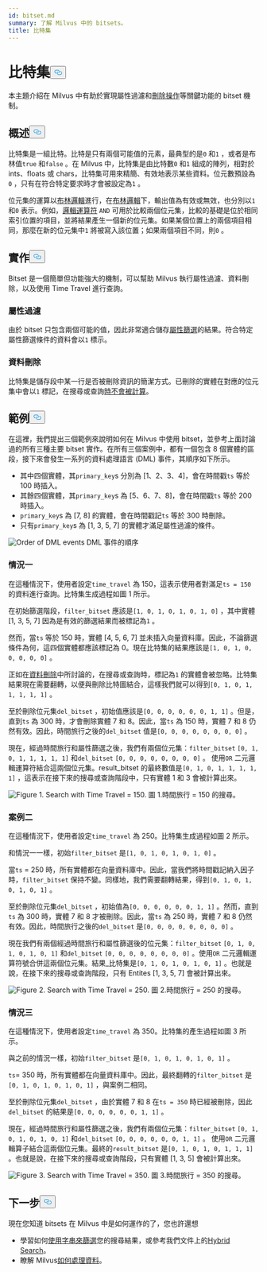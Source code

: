 ```yaml
---
id: bitset.md
summary: 了解 Milvus 中的 bitsets。
title: 比特集
---
```

<h1 id="Bitset" class="common-anchor-header">比特集<button data-href="#Bitset" class="anchor-icon" translate="no">
      <svg translate="no"
        aria-hidden="true"
        focusable="false"
        height="20"
        version="1.1"
        viewBox="0 0 16 16"
        width="16"
      >
        <path
          fill="#0092E4"
          fill-rule="evenodd"
          d="M4 9h1v1H4c-1.5 0-3-1.69-3-3.5S2.55 3 4 3h4c1.45 0 3 1.69 3 3.5 0 1.41-.91 2.72-2 3.25V8.59c.58-.45 1-1.27 1-2.09C10 5.22 8.98 4 8 4H4c-.98 0-2 1.22-2 2.5S3 9 4 9zm9-3h-1v1h1c1 0 2 1.22 2 2.5S13.98 12 13 12H9c-.98 0-2-1.22-2-2.5 0-.83.42-1.64 1-2.09V6.25c-1.09.53-2 1.84-2 3.25C6 11.31 7.55 13 9 13h4c1.45 0 3-1.69 3-3.5S14.5 6 13 6z"
        ></path>
      </svg>
    </button></h1><p>本主題介紹在 Milvus 中有助於實現屬性過濾和<a href="https://milvus.io/blog/2022-02-07-how-milvus-deletes-streaming-data-in-distributed-cluster.md">刪除操作</a>等關鍵功能的 bitset 機制。</p>
<h2 id="Overview" class="common-anchor-header">概述<button data-href="#Overview" class="anchor-icon" translate="no">
      <svg translate="no"
        aria-hidden="true"
        focusable="false"
        height="20"
        version="1.1"
        viewBox="0 0 16 16"
        width="16"
      >
        <path
          fill="#0092E4"
          fill-rule="evenodd"
          d="M4 9h1v1H4c-1.5 0-3-1.69-3-3.5S2.55 3 4 3h4c1.45 0 3 1.69 3 3.5 0 1.41-.91 2.72-2 3.25V8.59c.58-.45 1-1.27 1-2.09C10 5.22 8.98 4 8 4H4c-.98 0-2 1.22-2 2.5S3 9 4 9zm9-3h-1v1h1c1 0 2 1.22 2 2.5S13.98 12 13 12H9c-.98 0-2-1.22-2-2.5 0-.83.42-1.64 1-2.09V6.25c-1.09.53-2 1.84-2 3.25C6 11.31 7.55 13 9 13h4c1.45 0 3-1.69 3-3.5S14.5 6 13 6z"
        ></path>
      </svg>
    </button></h2><p>比特集是一組比特。比特是只有兩個可能值的元素，最典型的是<code translate="no">0</code> 和<code translate="no">1</code> ，或者是布林值<code translate="no">true</code> 和<code translate="no">false</code> 。在 Milvus 中，比特集是由比特數<code translate="no">0</code> 和<code translate="no">1</code> 組成的陣列，相對於 ints、floats 或 chars，比特集可用來精簡、有效地表示某些資料。位元數預設為<code translate="no">0</code> ，只有在符合特定要求時才會被設定為<code translate="no">1</code> 。</p>
<p>位元集的運算以<a href="/docs/zh-hant/boolean.md">布林邏輯</a>進行，在<a href="/docs/zh-hant/boolean.md">布林邏輯</a>下，輸出值為有效或無效，也分別以<code translate="no">1</code> 和<code translate="no">0</code> 表示。例如，<a href="https://milvus.io/docs/v2.1.x/boolean.md#Logical-operators">邏輯運算符</a> <code translate="no">AND</code> 可用於比較兩個位元集，比較的基礎是位於相同索引位置的項目，並將結果產生一個新的位元集。如果某個位置上的兩個項目相同，那麼在新的位元集中<code translate="no">1</code> 將被寫入該位置；如果兩個項目不同，則<code translate="no">0</code> 。</p>
<h2 id="Implementation" class="common-anchor-header">實作<button data-href="#Implementation" class="anchor-icon" translate="no">
      <svg translate="no"
        aria-hidden="true"
        focusable="false"
        height="20"
        version="1.1"
        viewBox="0 0 16 16"
        width="16"
      >
        <path
          fill="#0092E4"
          fill-rule="evenodd"
          d="M4 9h1v1H4c-1.5 0-3-1.69-3-3.5S2.55 3 4 3h4c1.45 0 3 1.69 3 3.5 0 1.41-.91 2.72-2 3.25V8.59c.58-.45 1-1.27 1-2.09C10 5.22 8.98 4 8 4H4c-.98 0-2 1.22-2 2.5S3 9 4 9zm9-3h-1v1h1c1 0 2 1.22 2 2.5S13.98 12 13 12H9c-.98 0-2-1.22-2-2.5 0-.83.42-1.64 1-2.09V6.25c-1.09.53-2 1.84-2 3.25C6 11.31 7.55 13 9 13h4c1.45 0 3-1.69 3-3.5S14.5 6 13 6z"
        ></path>
      </svg>
    </button></h2><p>Bitset 是一個簡單但功能強大的機制，可以幫助 Milvus 執行屬性過濾、資料刪除，以及使用 Time Travel 進行查詢。</p>
<h3 id="Attribute-filtering" class="common-anchor-header">屬性過濾</h3><p>由於 bitset 只包含兩個可能的值，因此非常適合儲存<a href="https://milvus.io/docs/v2.1.x/hybridsearch.md">屬性篩選</a>的結果。符合特定屬性篩選條件的資料會以<code translate="no">1</code> 標示。</p>
<h3 id="Data-deletion" class="common-anchor-header">資料刪除</h3><p>比特集是儲存段中某一行是否被刪除資訊的簡潔方式。已刪除的實體在對應的位元集中會以<code translate="no">1</code> 標記，在搜尋或查詢<a href="https://milvus.io/blog/deleting-data-in-milvus.md">時不會被計算</a>。</p>
<h2 id="Examples" class="common-anchor-header">範例<button data-href="#Examples" class="anchor-icon" translate="no">
      <svg translate="no"
        aria-hidden="true"
        focusable="false"
        height="20"
        version="1.1"
        viewBox="0 0 16 16"
        width="16"
      >
        <path
          fill="#0092E4"
          fill-rule="evenodd"
          d="M4 9h1v1H4c-1.5 0-3-1.69-3-3.5S2.55 3 4 3h4c1.45 0 3 1.69 3 3.5 0 1.41-.91 2.72-2 3.25V8.59c.58-.45 1-1.27 1-2.09C10 5.22 8.98 4 8 4H4c-.98 0-2 1.22-2 2.5S3 9 4 9zm9-3h-1v1h1c1 0 2 1.22 2 2.5S13.98 12 13 12H9c-.98 0-2-1.22-2-2.5 0-.83.42-1.64 1-2.09V6.25c-1.09.53-2 1.84-2 3.25C6 11.31 7.55 13 9 13h4c1.45 0 3-1.69 3-3.5S14.5 6 13 6z"
        ></path>
      </svg>
    </button></h2><p>在這裡，我們提出三個範例來說明如何在 Milvus 中使用 bitset，並參考上面討論過的所有三種主要 bitset 實作。在所有三個案例中，都有一個包含 8 個實體的區段，接下來會發生一系列的資料處理語言 (DML) 事件，其順序如下所示。</p>
<ul>
<li>其中四個實體，其<code translate="no">primary_key</code>s 分別為 [1、2、3、4]，會在時間戳<code translate="no">ts</code> 等於 100 時插入。</li>
<li>其餘四個實體，其<code translate="no">primary_key</code>s 為 [5、6、7、8]，會在時間戳<code translate="no">ts</code> 等於 200 時插入。</li>
<li><code translate="no">primary_key</code>s 為 [7, 8] 的實體，會在時間戳記<code translate="no">ts</code> 等於 300 時刪除。</li>
<li>只有<code translate="no">primary_key</code>s 為 [1, 3, 5, 7] 的實體才滿足屬性過濾的條件。</li>
</ul>
<p>
  
   <span class="img-wrapper"> <img translate="no" src="/docs/v2.6.x/assets/bitset_0.svg" alt="Order of DML events" class="doc-image" id="order-of-dml-events" />
   </span> <span class="img-wrapper"> <span>DML 事件的順序</span> </span></p>
<h3 id="Case-one" class="common-anchor-header">情況一</h3><p>在這種情況下，使用者設定<code translate="no">time_travel</code> 為 150，這表示使用者對滿足<code translate="no">ts = 150</code> 的資料進行查詢。比特集生成過程如圖 1 所示。</p>
<p>在初始篩選階段，<code translate="no">filter_bitset</code> 應該是<code translate="no">[1, 0, 1, 0, 1, 0, 1, 0]</code> ，其中實體 [1, 3, 5, 7] 因為是有效的篩選結果而被標記為<code translate="no">1</code> 。</p>
<p>然而，當<code translate="no">ts</code> 等於 150 時，實體 [4, 5, 6, 7] 並未插入向量資料庫。因此，不論篩選條件為何，這四個實體都應該標記為 0。現在比特集的結果應該是<code translate="no">[1, 0, 1, 0, 0, 0, 0, 0]</code> 。</p>
<p>正如在<a href="#data-deletion">資料刪除</a>中所討論的，在搜尋或查詢時，標記為<code translate="no">1</code> 的實體會被忽略。比特集結果現在需要翻轉，以便與刪除比特圖結合，這樣我們就可以得到<code translate="no">[0, 1, 0, 1, 1, 1, 1, 1]</code> 。</p>
<p>至於刪除位元集<code translate="no">del_bitset</code> ，初始值應該是<code translate="no">[0, 0, 0, 0, 0, 0, 1, 1]</code> 。但是，直到<code translate="no">ts</code> 為 300 時，才會刪除實體 7 和 8。因此，當<code translate="no">ts</code> 為 150 時，實體 7 和 8 仍然有效。因此，時間旅行之後的<code translate="no">del_bitset</code> 值是<code translate="no">[0, 0, 0, 0, 0, 0, 0, 0]</code> 。</p>
<p>現在，經過時間旅行和屬性篩選之後，我們有兩個位元集：<code translate="no">filter_bitset</code> <code translate="no">[0, 1, 0, 1, 1, 1, 1, 1]</code> 和<code translate="no">del_bitset</code> <code translate="no">[0, 0, 0, 0, 0, 0, 0, 0]</code> 。  使用<code translate="no">OR</code> 二元邏輯運算符結合這兩個位元集。result_bitset 的最終數值是<code translate="no">[0, 1, 0, 1, 1, 1, 1, 1]</code> ，這表示在接下來的搜尋或查詢階段中，只有實體 1 和 3 會被計算出來。</p>
<p>
 <span class="img-wrapper">
   <img translate="no" src="/docs/v2.6.x/assets/bitset_1.jpg" alt="Figure 1. Search with Time Travel = 150." class="doc-image" id="figure-1.-search-with-time-travel-=-150." />
   <span>圖 1.時間旅行 = 150 的搜尋</span>。 </span></p>
<h3 id="Case-two" class="common-anchor-header">案例二</h3><p>在這種情況下，使用者設定<code translate="no">time_travel</code> 為 250。比特集生成過程如圖 2 所示。</p>
<p>和情況一一樣，初始<code translate="no">filter_bitset</code> 是<code translate="no">[1, 0, 1, 0, 1, 0, 1, 0]</code> 。</p>
<p>當<code translate="no">ts</code> = 250 時，所有實體都在向量資料庫中。因此，當我們將時間戳記納入因子時，<code translate="no">filter_bitset</code> 保持不變。同樣地，我們需要翻轉結果，得到<code translate="no">[0, 1, 0, 1, 0, 1, 0, 1]</code> 。</p>
<p>至於刪除位元集<code translate="no">del_bitset</code> ，初始值為<code translate="no">[0, 0, 0, 0, 0, 0, 1, 1]</code> 。然而，直到<code translate="no">ts</code> 為 300 時，實體 7 和 8 才被刪除。因此，當<code translate="no">ts</code> 為 250 時，實體 7 和 8 仍然有效。因此，時間旅行之後的<code translate="no">del_bitset</code> 是<code translate="no">[0, 0, 0, 0, 0, 0, 0, 0]</code> 。</p>
<p>現在我們有兩個經過時間旅行和屬性篩選後的位元集：<code translate="no">filter_bitset</code> <code translate="no">[0, 1, 0, 1, 0, 1, 0, 1]</code> 和<code translate="no">del_bitset</code> <code translate="no">[0, 0, 0, 0, 0, 0, 0, 0]</code> 。使用<code translate="no">OR</code> 二元邏輯運算符號合併這兩個位元集。結果_比特集是<code translate="no">[0, 1, 0, 1, 0, 1, 0, 1]</code> 。也就是說，在接下來的搜尋或查詢階段，只有 Entites [1, 3, 5, 7] 會被計算出來。</p>
<p>
 <span class="img-wrapper">
   <img translate="no" src="/docs/v2.6.x/assets/bitset_2.jpg" alt="Figure 2. Search with Time Travel = 250." class="doc-image" id="figure-2.-search-with-time-travel-=-250." />
   <span>圖 2.時間旅行 = 250 的搜尋</span>。 </span></p>
<h3 id="Case-three" class="common-anchor-header">情況三</h3><p>在這種情況下，使用者設定<code translate="no">time_travel</code> 為 350。比特集的產生過程如圖 3 所示。</p>
<p>與之前的情況一樣，初始<code translate="no">filter_bitset</code> 是<code translate="no">[0, 1, 0, 1, 0, 1, 0, 1]</code> 。</p>
<p><code translate="no">ts</code>= 350 時，所有實體都在向量資料庫中。因此，最終翻轉的<code translate="no">filter_bitset</code> 是<code translate="no">[0, 1, 0, 1, 0, 1, 0, 1]</code> ，與案例二相同。</p>
<p>至於刪除位元集<code translate="no">del_bitset</code> ，由於實體 7 和 8 在<code translate="no">ts = 350</code> 時已經被刪除，因此<code translate="no">del_bitset</code> 的結果是<code translate="no">[0, 0, 0, 0, 0, 0, 1, 1]</code> 。</p>
<p>現在，經過時間旅行和屬性篩選之後，我們有兩個位元集：<code translate="no">filter_bitset</code> <code translate="no">[0, 1, 0, 1, 0, 1, 0, 1]</code> 和<code translate="no">del_bitset</code> <code translate="no">[0, 0, 0, 0, 0, 0, 1, 1]</code> 。  使用<code translate="no">OR</code> 二元邏輯算子結合這兩個位元集。最終的<code translate="no">result_bitset</code> 是<code translate="no">[0, 1, 0, 1, 0, 1, 1, 1]</code> 。也就是說，在接下來的搜尋或查詢階段，只有實體 [1, 3, 5] 會被計算出來。</p>
<p>
 <span class="img-wrapper">
   <img translate="no" src="/docs/v2.6.x/assets/bitset_3.jpg" alt="Figure 3. Search with Time Travel = 350." class="doc-image" id="figure-3.-search-with-time-travel-=-350." />
   <span>圖 3.時間旅行 = 350 的搜尋</span>。 </span></p>
<h2 id="Whats-next" class="common-anchor-header">下一步<button data-href="#Whats-next" class="anchor-icon" translate="no">
      <svg translate="no"
        aria-hidden="true"
        focusable="false"
        height="20"
        version="1.1"
        viewBox="0 0 16 16"
        width="16"
      >
        <path
          fill="#0092E4"
          fill-rule="evenodd"
          d="M4 9h1v1H4c-1.5 0-3-1.69-3-3.5S2.55 3 4 3h4c1.45 0 3 1.69 3 3.5 0 1.41-.91 2.72-2 3.25V8.59c.58-.45 1-1.27 1-2.09C10 5.22 8.98 4 8 4H4c-.98 0-2 1.22-2 2.5S3 9 4 9zm9-3h-1v1h1c1 0 2 1.22 2 2.5S13.98 12 13 12H9c-.98 0-2-1.22-2-2.5 0-.83.42-1.64 1-2.09V6.25c-1.09.53-2 1.84-2 3.25C6 11.31 7.55 13 9 13h4c1.45 0 3-1.69 3-3.5S14.5 6 13 6z"
        ></path>
      </svg>
    </button></h2><p>現在您知道 bitsets 在 Milvus 中是如何運作的了，您也許還想</p>
<ul>
<li>學習如何<a href="https://milvus.io/blog/2022-08-08-How-to-use-string-data-to-empower-your-similarity-search-applications.md">使用字串來篩選</a>您的搜尋結果，或參考我們文件上的<a href="https://milvus.io/docs/hybridsearch.md">Hybrid Search</a>。</li>
<li>瞭解 Milvus<a href="https://milvus.io/docs/v2.1.x/data_processing.md">如何處理資料</a>。</li>
</ul>
